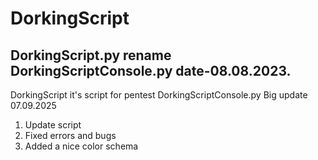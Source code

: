 # DorkingScript
DorkingScript.py
rename DorkingScriptConsole.py 
date-08.08.2023.
-
DorkingScript it's script for pentest
DorkingScriptConsole.py Big update 07.09.2025
1. Update script
2. Fixed errors and bugs
3. Added a nice color schema
 
